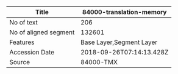 |Title |  84000-translation-memory
| --- | --- 
|No of text | 206
|No of aligned segment | 132601
|Features | Base Layer,Segment Layer
|Accession Date | 2018-09-26T07:14:13.428Z
|Source | 84000-TMX

